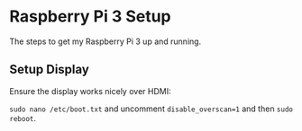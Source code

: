 # Raspberry Pi 3 Setup
The steps to get my Raspberry Pi 3 up and running.

## Setup Display
Ensure the display works nicely over HDMI: 

`sudo nano /etc/boot.txt` and uncomment `disable_overscan=1` and then `sudo reboot`.
